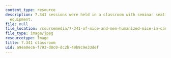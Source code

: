 ```yaml
---
content_type: resource
description: 7.341 sessions were held in a classroom with seminar seating and audio-visual
  equipment.
file: null
file_location: /coursemedia/7-341-of-mice-and-men-humanized-mice-in-cancer-research-spring-2015/a9ea0ec6f793d0c0dc2b49b9c9e33def_7.341_classroom.jpg
file_type: image/jpeg
resourcetype: Image
title: 7.341 classroom
uid: a9ea0ec6-f793-d0c0-dc2b-49b9c9e33def
---
```

